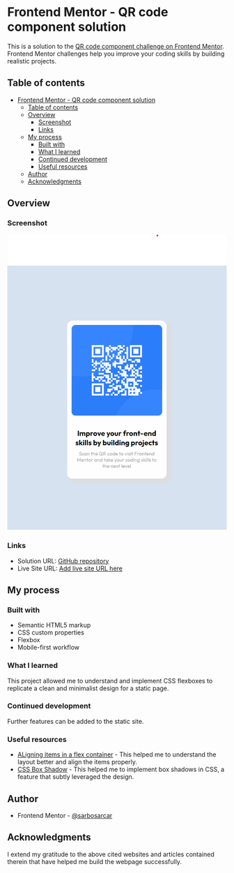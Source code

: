 # Frontend Mentor - QR code component solution

This is a solution to the [QR code component challenge on Frontend Mentor](https://www.frontendmentor.io/challenges/qr-code-component-iux_sIO_H). Frontend Mentor challenges help you improve your coding skills by building realistic projects. 

## Table of contents

- [Frontend Mentor - QR code component solution](#frontend-mentor---qr-code-component-solution)
  - [Table of contents](#table-of-contents)
  - [Overview](#overview)
    - [Screenshot](#screenshot)
    - [Links](#links)
  - [My process](#my-process)
    - [Built with](#built-with)
    - [What I learned](#what-i-learned)
    - [Continued development](#continued-development)
    - [Useful resources](#useful-resources)
  - [Author](#author)
  - [Acknowledgments](#acknowledgments)


## Overview

### Screenshot

![Screenshot](./images/screenshot.png)

### Links

- Solution URL: [GitHub repository](https://github.com/sarcarsarbo/CSS-Flexbox)
- Live Site URL: [Add live site URL here](https://your-live-site-url.com)

## My process

### Built with

- Semantic HTML5 markup
- CSS custom properties
- Flexbox
- Mobile-first workflow

### What I learned

This project allowed me to understand and implement CSS flexboxes to replicate a clean and minimalist design for a static page.

### Continued development

Further features can be added to the static site.

### Useful resources

- [ALigning items in a flex container](https://developer.mozilla.org/en-US/docs/Web/CSS/CSS_flexible_box_layout/Aligning_items_in_a_flex_container) - This helped me to understand the layout better and align the items properly.
- [CSS Box Shadow](https://developer.mozilla.org/en-US/docs/Web/CSS/box-shadow) - This helped me to implement box shadows in CSS, a feature that subtly leveraged the design.


## Author

- Frontend Mentor - [@sarbosarcar](https://www.frontendmentor.io/profile/sarbosarcar)


## Acknowledgments

I extend my gratitude to the above cited websites and articles contained therein that have helped me build the webpage successfully.
